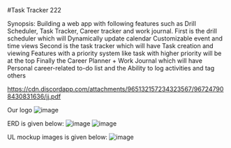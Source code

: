 #Task Tracker 222

Synopsis: Building a web app with following features such as Drill Scheduler, Task Tracker, Career tracker and work journal. First is the drill scheduler which will Dynamically update calendar Customizable event and time views
Second is the task tracker which will have Task creation and viewing Features with a priority system
like task with higher priority will be at the top
Finally the Career Planner + Work Journal which will have Personal career-related  to-do list and the   Ability to log activities and tag others






https://cdn.discordapp.com/attachments/965132157234323567/967247908430831636/jj.pdf


Our logo   ![image](https://user-images.githubusercontent.com/89886230/168223960-0ce34a0d-0319-42be-94f4-76105e996345.png)

ERD is given below:
![image](https://user-images.githubusercontent.com/89886230/168222967-ad21e2c5-63ba-471c-802f-0987c99c180d.png)
![image](https://user-images.githubusercontent.com/89886230/168223084-682de4a3-1d0b-4cc0-8640-ce51c179695d.png)


UL mockup images is given below:
![image](https://user-images.githubusercontent.com/89886230/168223729-d9a2f1b5-34e5-4b19-9dae-4f9059478957.png)








